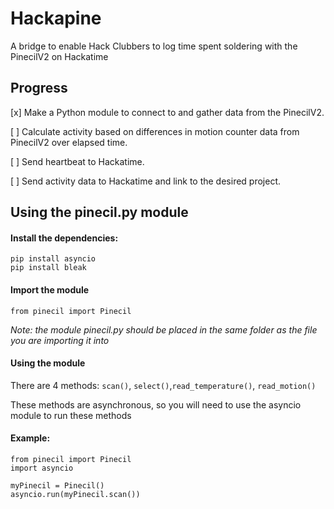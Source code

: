 # Hackapine

A bridge to enable Hack Clubbers to log time spent soldering with the PinecilV2 on Hackatime

## Progress

[x] Make a Python module to connect to and gather data from the PinecilV2.

[ ] Calculate activity based on differences in motion counter data from PinecilV2 over elapsed time.

[ ] Send heartbeat to Hackatime.

[ ] Send activity data to Hackatime and link to the desired project.

## Using the pinecil.py module

#### Install the dependencies:
```
pip install asyncio
pip install bleak
```

#### Import the module
```
from pinecil import Pinecil
```

*Note: the module pinecil.py should be placed in the same folder as the file you are importing it into*

#### Using the module

There are 4 methods: ```scan()```, ```select()```,```read_temperature()```, ```read_motion()```

These methods are asynchronous, so you will need to use the asyncio module to run these methods

#### Example:
```
from pinecil import Pinecil
import asyncio

myPinecil = Pinecil()
asyncio.run(myPinecil.scan())
